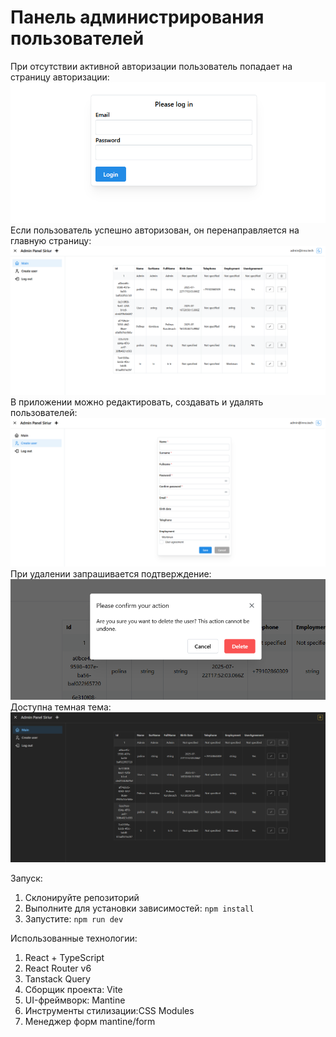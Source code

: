 # Панель администрирования пользователей

При отсутствии активной авторизации пользователь попадает на страницу авторизации:
![Авторизация](https://github.com/polinaKoroleva05/adminPanel/blob/main/public/login.png)
Если пользователь успешно авторизован, он перенаправляется на главную страницу:
![Главная страница](https://github.com/polinaKoroleva05/adminPanel/blob/main/public/mainPage.png)
В приложении можно редактировать, создавать и удалять пользователей:
![Страница создания](https://github.com/polinaKoroleva05/adminPanel/blob/main/public/createPage.png)
При удалении запрашивается подтверждение:
![Запрос удаления](https://github.com/polinaKoroleva05/adminPanel/blob/main/public/delete.png)
Доступна темная тема:
![Главная страница темная тема](https://github.com/polinaKoroleva05/adminPanel/blob/main/public/mainPageDark.png)

Запуск:
1. Склонируйте репозиторий
2. Выполните для установки зависимостей: `npm install`
3. Запустите: `npm run dev`

Использованные технологии:
1. React + TypeScript
2. React Router v6
3. Tanstack Query
4. Сборщик проекта: Vite
5. UI-фреймворк: Mantine
6. Инструменты стилизации:CSS Modules
7. Менеджер форм mantine/form